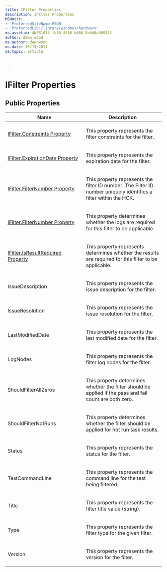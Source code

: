 ```yaml
---
title: IFilter Properties
description: IFilter Properties
MSHAttr:
- 'PreferredSiteName:MSDN'
- 'PreferredLib:/library/windows/hardware'
ms.assetid: 4b581075-fb30-4558-b686-5e6d0a96917f
author: dawn.wood
ms.author: dawnwood
ms.date: 10/15/2017
ms.topic: article


---
```


# IFilter Properties


## <span id="Public_Properties"></span><span id="public_properties"></span><span id="PUBLIC_PROPERTIES"></span>Public Properties


<table>
<colgroup>
<col width="50%" />
<col width="50%" />
</colgroup>
<thead>
<tr class="header">
<th>Name</th>
<th>Description</th>
</tr>
</thead>
<tbody>
<tr class="odd">
<td><p><a href="ifilterconstraints-property.md" data-raw-source="[IFilter.Constraints Property](ifilterconstraints-property.md)">IFilter.Constraints Property</a></p></td>
<td><p>This property represents the filter constraints for the filter.</p></td>
</tr>
<tr class="even">
<td><p><a href="ifilterexpirationdate-property.md" data-raw-source="[IFilter.ExpirationDate Property](ifilterexpirationdate-property.md)">IFilter.ExpirationDate Property</a></p></td>
<td><p>This property represents the expiration date for the filter.</p></td>
</tr>
<tr class="odd">
<td><p><a href="ifilterfilternumber-property.md" data-raw-source="[IFilter.FilterNumber Property](ifilterfilternumber-property.md)">IFilter.FilterNumber Property</a></p></td>
<td><p>This property represents the filter ID number. The Filter ID number uniquely identifies a filter within the HCK.</p></td>
</tr>
<tr class="even">
<td><p><a href="ifilterfilternumber-property.md" data-raw-source="[IFilter.FilterNumber Property](ifilterfilternumber-property.md)">IFilter.FilterNumber Property</a></p></td>
<td><p>This property determines whether the logs are required for this filter to be applicable.</p></td>
</tr>
<tr class="odd">
<td><p><a href="ifilterisresultrequired-property.md" data-raw-source="[IFilter.IsResultRequired Property](ifilterisresultrequired-property.md)">IFilter.IsResultRequired Property</a></p></td>
<td><p>This property represents determines whether the results are required for this filter to be applicable.</p></td>
</tr>
<tr class="even">
<td><p>IssueDescription</p></td>
<td><p>This property represents the issue description for the filter.</p></td>
</tr>
<tr class="odd">
<td><p>IssueResolution</p></td>
<td><p>This property represents the issue resolution for the filter.</p></td>
</tr>
<tr class="even">
<td><p>LastModifiedDate</p></td>
<td><p>This property represents the last modified date for the filter.</p></td>
</tr>
<tr class="odd">
<td><p>LogNodes</p></td>
<td><p>This property represents the filter log nodes for the filter.</p></td>
</tr>
<tr class="even">
<td><p>ShouldFilterAllZeros</p></td>
<td><p>This property determines whether the filter should be applied if the pass and fail count are both zero.</p></td>
</tr>
<tr class="odd">
<td><p>ShouldFilterNotRuns</p></td>
<td><p>This property determines whether the filter should be applied for not run task results.</p></td>
</tr>
<tr class="even">
<td><p>Status</p></td>
<td><p>This property represents the status for the filter.</p></td>
</tr>
<tr class="odd">
<td><p>TestCommandLine</p></td>
<td><p>This property represents the command line for the test being filtered.</p></td>
</tr>
<tr class="even">
<td><p>Title</p></td>
<td><p>This property represents the filter title value (string).</p></td>
</tr>
<tr class="odd">
<td><p>Type</p></td>
<td><p>This property represents the filter type for the given filter.</p></td>
</tr>
<tr class="even">
<td><p>Version</p></td>
<td><p>This property represents the version for the filter.</p></td>
</tr>
</tbody>
</table>

 

 

 






